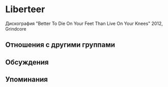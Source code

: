 # Liberteer

Дискография
"Better To Die On Your Feet Than Live On Your Knees" 2012, Grindcore

## Отношения с другими группами


## Обсуждения


## Упоминания

